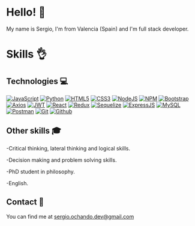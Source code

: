 # Hello! :wave:
My name is Sergio, I'm from Valencia (Spain) and I'm full stack developer.

# Skills :ok_hand:

## Technologies :computer:
[![JavaScript](https://img.shields.io/badge/JavaScript-F7DF1E?logo=javascript&logoColor=000&style=flat)](https://developer.mozilla.org/en-US/docs/Web/JavaScript) [![Python](https://img.shields.io/badge/Python-3776AB?logo=python&logoColor=fff&style=flat)](https://docs.python.org/3/) [![HTML5](https://img.shields.io/badge/HTML5-E34F26?logo=html5&logoColor=fff&style=flat)](https://developer.mozilla.org/en-US/docs/Glossary/HTML5) [![CSS3](https://img.shields.io/badge/CSS3-1572B6?logo=css3&logoColor=fff&style=flat)](https://developer.mozilla.org/en-US/docs/Web/CSS) [![NodeJS](https://img.shields.io/badge/Node.js-393?logo=nodedotjs&logoColor=fff&style=flat)](https://developer.mozilla.org/en-US/docs/Web/API/Node) [![NPM](https://img.shields.io/badge/npm-CB3837?logo=npm&logoColor=fff&style=flat)](https://docs.npmjs.com/) [![Bootstrap](https://img.shields.io/badge/Bootstrap-7952B3?logo=bootstrap&logoColor=fff&style=flat)](https://getbootstrap.com/docs/4.1/getting-started/introduction/) [![Axios](https://img.shields.io/badge/Axios-5A29E4?logo=axios&logoColor=fff&style=flat)](https://axios-http.com/docs/intro) [![JWT](https://img.shields.io/badge/JSON%20Web%20Tokens-000?logo=jsonwebtokens&logoColor=fff&style=flat)](https://jwt.io/introduction) [![React](https://img.shields.io/badge/React-61DAFB?logo=react&logoColor=000&style=flat)](https://react.dev/learn) [![Redux](https://img.shields.io/badge/Redux-764ABC?logo=redux&logoColor=fff&style=flat)](https://redux.js.org/introduction/getting-started) [![Sequelize](https://img.shields.io/badge/Sequelize-52B0E7?logo=sequelize&logoColor=fff&style=flat)](https://sequelize.org/) [![ExpressJS](https://img.shields.io/badge/Express-000?logo=express&logoColor=fff&style=flat)](https://expressjs.com/) [![MySQL](https://img.shields.io/badge/MySQL-4479A1?logo=mysql&logoColor=fff&style=flat)](https://dev.mysql.com/doc/) [![Postman](https://img.shields.io/badge/Postman-FF6C37?logo=postman&logoColor=fff&style=flat)](https://www.postman.com/api-documentation-tool/) [![Git](https://img.shields.io/badge/Git-F05032?logo=git&logoColor=fff&style=flat)](https://developer.mozilla.org/en-US/docs/Glossary/Git) [![Github](https://img.shields.io/badge/GitHub-181717?logo=github&logoColor=fff&style=flat)](https://docs.github.com/es)

## Other skills :mortar_board:
-Critical thinking, lateral thinking and logical skills.

-Decision making and problem solving skills.

-PhD student in philosophy.

-English.

## Contact :email:
You can find me at sergio.ochando.dev@gmail.com